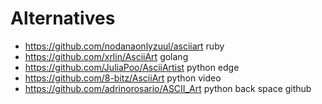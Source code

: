 # Alternatives

- https://github.com/nodanaonlyzuul/asciiart ruby
- https://github.com/xrlin/AsciiArt golang
- https://github.com/JuliaPoo/AsciiArtist python edge
- https://github.com/8-bitz/AsciiArt python video
- https://github.com/adrinorosario/ASCII_Art python back space github

